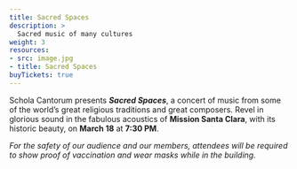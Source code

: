 ```yaml
---
title: Sacred Spaces
description: >
  Sacred music of many cultures
weight: 3
resources:
- src: image.jpg
- title: Sacred Spaces
buyTickets: true
---
```


Schola Cantorum presents _**Sacred Spaces**_, 
a concert of music from some of the world&rsquo;s great religious traditions and great composers. 
Revel in glorious sound in the fabulous acoustics of **Mission Santa Clara**, with its historic beauty, on **March 18** at **7:30 PM**.

_For the safety of our audience and our members, attendees will be required to show proof of vaccination and wear masks while in the building._
